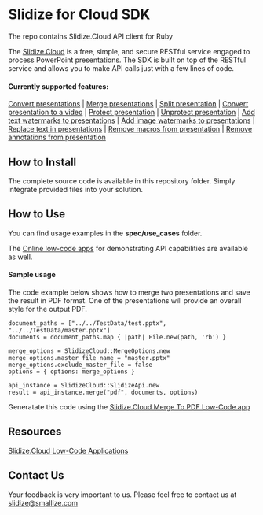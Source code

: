 # Slidize for Cloud SDK
The repo contains Slidize.Cloud API client for Ruby

The [Slidize.Cloud](https://products.slidize.cloud/) is a free, simple, and secure RESTful service engaged to process PowerPoint presentations. The SDK is built on top of the RESTful service and allows you to make API calls just with a few lines of code. 

#### Currently supported features:
[Convert presentations](https://products.slidize.cloud/converter/) | [Merge presentations](https://products.slidize.cloud/merger/) | [Split presentation](https://products.slidize.cloud/splitter/) | [Convert presentation to a video](https://products.slidize.cloud/video-converter/) | [Protect presentation](https://products.slidize.cloud/locker/) | [Unprotect presentation](https://products.slidize.cloud/unlocker/) | [Add text watermarks to presentations](https://products.slidize.cloud/text-watermarker/) | [Add image watermarks to presentations](https://products.slidize.cloud/image-watermarker/) | [Replace text in presentations](https://products.slidize.cloud/text-replacer/) | [Remove macros from presentation](https://products.slidize.cloud/macros-remover/) | [Remove annotations from presentation](https://products.slidize.cloud/annotations-remover/)

## How to Install
The complete source code is available in this repository folder. Simply integrate provided files into your solution.

## How to Use
You can find usage examples in the **spec/use_cases** folder.

The [Online low-code apps](https://products.slidize.cloud) for demonstrating API capabilities are available as well. 

#### Sample usage

The code example below shows how to merge two presentations and save the result in PDF format. One of the presentations will provide an overall style for the output PDF.
```
document_paths = ["../../TestData/test.pptx", "../../TestData/master.pptx"]
documents = document_paths.map { |path| File.new(path, 'rb') } 

merge_options = SlidizeCloud::MergeOptions.new
merge_options.master_file_name = "master.pptx"
merge_options.exclude_master_file = false
options = { options: merge_options }

api_instance = SlidizeCloud::SlidizeApi.new
result = api_instance.merge("pdf", documents, options)
```

Generatate this code using the [Slidize.Cloud Merge To PDF Low-Code app](https://products.slidize.cloud/merger/merge-api/merge-to-pdf/)

## Resources
[Slidize.Cloud Low-Code Applications](https://products.slidize.cloud)

## Contact Us
Your feedback is very important to us. Please feel free to contact us at slidize@smallize.com